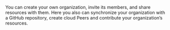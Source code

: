 You can create your own organization, invite its members, and share
resources with them. Here you also can synchronize your organization
with a GitHub repository, create cloud Peers and contribute your
organization’s resources.

